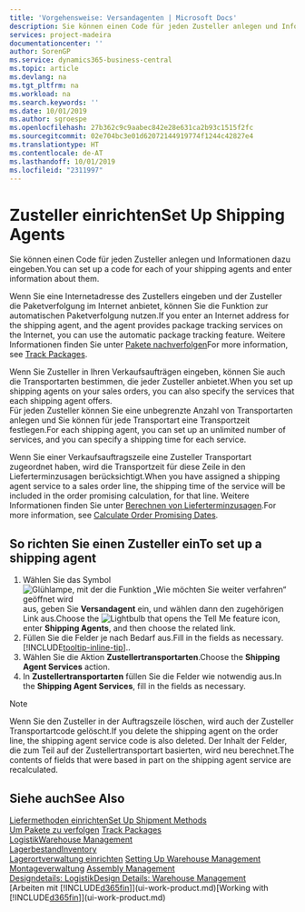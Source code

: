 ```yaml
---
title: 'Vorgehensweise: Versandagenten | Microsoft Docs'
description: Sie können einen Code für jeden Zusteller anlegen und Informationen dazu eingeben.
services: project-madeira
documentationcenter: ''
author: SorenGP
ms.service: dynamics365-business-central
ms.topic: article
ms.devlang: na
ms.tgt_pltfrm: na
ms.workload: na
ms.search.keywords: ''
ms.date: 10/01/2019
ms.author: sgroespe
ms.openlocfilehash: 27b362c9c9aabec842e28e631ca2b93c1515f2fc
ms.sourcegitcommit: 02e704bc3e01d62072144919774f1244c42827e4
ms.translationtype: HT
ms.contentlocale: de-AT
ms.lasthandoff: 10/01/2019
ms.locfileid: "2311997"
---
```

# <a name="set-up-shipping-agents"></a><span data-ttu-id="9e798-103">Zusteller einrichten</span><span class="sxs-lookup"><span data-stu-id="9e798-103">Set Up Shipping Agents</span></span>
<span data-ttu-id="9e798-104">Sie können einen Code für jeden Zusteller anlegen und Informationen dazu eingeben.</span><span class="sxs-lookup"><span data-stu-id="9e798-104">You can set up a code for each of your shipping agents and enter information about them.</span></span>  

<span data-ttu-id="9e798-105">Wenn Sie eine Internetadresse des Zustellers eingeben und der Zusteller die Paketverfolgung im Internet anbietet, können Sie die Funktion zur automatischen Paketverfolgung nutzen.</span><span class="sxs-lookup"><span data-stu-id="9e798-105">If you enter an Internet address for the shipping agent, and the agent provides package tracking services on the Internet, you can use the automatic package tracking feature.</span></span> <span data-ttu-id="9e798-106">Weitere Informationen finden Sie unter [Pakete nachverfolgen](sales-how-track-packages.md)</span><span class="sxs-lookup"><span data-stu-id="9e798-106">For more information, see [Track Packages](sales-how-track-packages.md).</span></span>

<span data-ttu-id="9e798-107">Wenn Sie Zusteller in Ihren Verkaufsaufträgen eingeben, können Sie auch die Transportarten bestimmen, die jeder Zusteller anbietet.</span><span class="sxs-lookup"><span data-stu-id="9e798-107">When you set up shipping agents on your sales orders, you can also specify the services that each shipping agent offers.</span></span>  
<span data-ttu-id="9e798-108">Für jeden Zusteller können Sie eine unbegrenzte Anzahl von Transportarten anlegen und Sie können für jede Transportart eine Transportzeit festlegen.</span><span class="sxs-lookup"><span data-stu-id="9e798-108">For each shipping agent, you can set up an unlimited number of services, and you can specify a shipping time for each service.</span></span>  

<span data-ttu-id="9e798-109">Wenn Sie einer Verkaufsauftragszeile eine Zusteller Transportart zugeordnet haben, wird die Transportzeit für diese Zeile in den Lieferterminzusagen berücksichtigt.</span><span class="sxs-lookup"><span data-stu-id="9e798-109">When you have assigned a shipping agent service to a sales order line, the shipping time of the service will be included in the order promising calculation, for that line.</span></span> <span data-ttu-id="9e798-110">Weitere Informationen finden Sie unter [Berechnen von Lieferterminzusagen](sales-how-to-calculate-order-promising-dates.md).</span><span class="sxs-lookup"><span data-stu-id="9e798-110">For more information, see [Calculate Order Promising Dates](sales-how-to-calculate-order-promising-dates.md).</span></span>

## <a name="to-set-up-a-shipping-agent"></a><span data-ttu-id="9e798-111">So richten Sie einen Zusteller ein</span><span class="sxs-lookup"><span data-stu-id="9e798-111">To set up a shipping agent</span></span>  
1.  <span data-ttu-id="9e798-112">Wählen Sie das Symbol ![Glühlampe, mit der die Funktion „Wie möchten Sie weiter verfahren“ geöffnet wird](media/ui-search/search_small.png "Wie möchten Sie weiter verfahren?") aus, geben Sie **Versandagent** ein, und wählen dann den zugehörigen Link aus.</span><span class="sxs-lookup"><span data-stu-id="9e798-112">Choose the ![Lightbulb that opens the Tell Me feature](media/ui-search/search_small.png "Tell me what you want to do") icon, enter **Shipping Agents**, and then choose the related link.</span></span>  
2.  <span data-ttu-id="9e798-113">Füllen Sie die Felder je nach Bedarf aus.</span><span class="sxs-lookup"><span data-stu-id="9e798-113">Fill in the fields as necessary.</span></span> [!INCLUDE[tooltip-inline-tip](includes/tooltip-inline-tip_md.md)]<span data-ttu-id="9e798-114">.</span><span class="sxs-lookup"><span data-stu-id="9e798-114">.</span></span>  
3.  <span data-ttu-id="9e798-115">Wählen Sie die Aktion **Zustellertransportarten**.</span><span class="sxs-lookup"><span data-stu-id="9e798-115">Choose the **Shipping Agent Services** action.</span></span>
4. <span data-ttu-id="9e798-116">In **Zustellertransportarten** füllen Sie die Felder wie notwendig aus.</span><span class="sxs-lookup"><span data-stu-id="9e798-116">In the **Shipping Agent Services**, fill in the fields as necessary.</span></span>

> [!NOTE]  
>  <span data-ttu-id="9e798-117">Wenn Sie den Zusteller in der Auftragszeile löschen, wird auch der Zusteller Transportartcode gelöscht.</span><span class="sxs-lookup"><span data-stu-id="9e798-117">If you delete the shipping agent on the order line, the shipping agent service code is also deleted.</span></span> <span data-ttu-id="9e798-118">Der Inhalt der Felder, die zum Teil auf der Zustellertransportart basierten, wird neu berechnet.</span><span class="sxs-lookup"><span data-stu-id="9e798-118">The contents of fields that were based in part on the shipping agent service are recalculated.</span></span>  

## <a name="see-also"></a><span data-ttu-id="9e798-119">Siehe auch</span><span class="sxs-lookup"><span data-stu-id="9e798-119">See Also</span></span>
[<span data-ttu-id="9e798-120">Liefermethoden einrichten</span><span class="sxs-lookup"><span data-stu-id="9e798-120">Set Up Shipment Methods</span></span>](sales-how-set-up-shipment-methods.md)  
<span data-ttu-id="9e798-121">[Um Pakete zu verfolgen](sales-how-track-packages.md)  </span><span class="sxs-lookup"><span data-stu-id="9e798-121">[Track Packages](sales-how-track-packages.md)  </span></span>  
[<span data-ttu-id="9e798-122">Logistik</span><span class="sxs-lookup"><span data-stu-id="9e798-122">Warehouse Management</span></span>](warehouse-manage-warehouse.md)  
[<span data-ttu-id="9e798-123">Lagerbestand</span><span class="sxs-lookup"><span data-stu-id="9e798-123">Inventory</span></span>](inventory-manage-inventory.md)  
<span data-ttu-id="9e798-124">[Lagerortverwaltung einrichten](warehouse-setup-warehouse.md)   </span><span class="sxs-lookup"><span data-stu-id="9e798-124">[Setting Up Warehouse Management](warehouse-setup-warehouse.md)   </span></span>  
<span data-ttu-id="9e798-125">[Montageverwaltung](assembly-assemble-items.md)  </span><span class="sxs-lookup"><span data-stu-id="9e798-125">[Assembly Management](assembly-assemble-items.md)  </span></span>  
[<span data-ttu-id="9e798-126">Designdetails: Logistik</span><span class="sxs-lookup"><span data-stu-id="9e798-126">Design Details: Warehouse Management</span></span>](design-details-warehouse-management.md)  
<span data-ttu-id="9e798-127">[Arbeiten mit [!INCLUDE[d365fin](includes/d365fin_md.md)]](ui-work-product.md)</span><span class="sxs-lookup"><span data-stu-id="9e798-127">[Working with [!INCLUDE[d365fin](includes/d365fin_md.md)]](ui-work-product.md)</span></span>  
